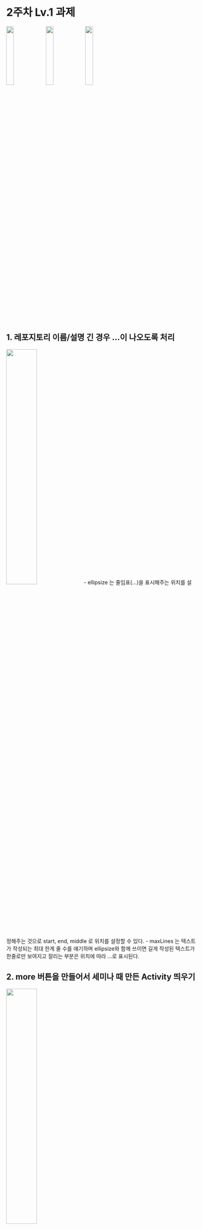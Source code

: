 # 2주차 Lv.1 과제

<img width="20%" src="https://user-images.githubusercontent.com/42573282/115983000-ac2c4200-a5d9-11eb-9627-b645d96ca68c.png"/> <img width="20%" src="https://user-images.githubusercontent.com/42573282/115983011-bd754e80-a5d9-11eb-807c-77017c8596d6.png"/> <img width="20%" src="https://user-images.githubusercontent.com/42573282/115983047-e4338500-a5d9-11eb-9c2d-46fcccef505f.gif"/>


## 1. 레포지토리 이름/설명 긴 경우 ...이 나오도록 처리
<img width="40%" src="https://user-images.githubusercontent.com/42573282/115983080-19d86e00-a5da-11eb-8ba3-70ef38d809cd.png"/>
- ellipsize 는 줄임표(...)을 표시해주는 위치를 설정해주는 것으로 start, end, middle 로 위치를 설정할 수 있다. 
- maxLines 는 텍스트가 작성되는 최대 한계 줄 수를 얘기하며 ellipsize와 함께 쓰이면 길게 작성된 텍스트가 한줄로만 보여지고 잘리는 부분은 위치에 따라 ...로 표시된다.

## 2. more 버튼을 만들어서 세미나 때 만든 Activity 띄우기 
<img width="40%" src="https://user-images.githubusercontent.com/42573282/115983180-a08d4b00-a5da-11eb-8736-607961b765d3.png"/>

